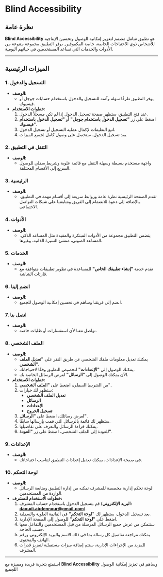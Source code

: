 # Blind Accessibility

## نظرة عامة

**Blind Accessibility** هو تطبيق شامل مصمم لتعزيز إمكانية الوصول وتحسين الإنتاجية للأشخاص ذوي الاحتياجات الخاصة، خاصة المكفوفين. يوفر التطبيق مجموعة متنوعة من الأدوات والخدمات التي تساعد المستخدمين في حياتهم اليومية.

---

## الميزات الرئيسية

### 1. التسجيل والدخول

- **الوصف:**
  - يوفر التطبيق طرقًا سهلة وآمنة للتسجيل والدخول باستخدام حسابات جوجل أو فيسبوك.
- **خطوات الاستخدام:**
  1. عند فتح التطبيق، ستظهر صفحة تسجيل الدخول إذا لم تكن مسجلاً الدخول.
  2. اضغط على زر **"تسجيل الدخول باستخدام جوجل"** أو **"تسجيل الدخول باستخدام فيسبوك"**.
  3. اتبع التعليمات لإكمال عملية التسجيل أو تسجيل الدخول.
  4. بعد تسجيل الدخول، ستحصل على وصول كامل لجميع الميزات.

### 2. التنقل في التطبيق

- **الوصف:**
  - واجهة مستخدم بسيطة وسهلة التنقل مع قائمة علوية وشريط سفلي للوصول السريع إلى الأقسام المختلفة.

### 3. الرئيسية

- **الوصف:**
  - تقدم الصفحة الرئيسية نظرة عامة وروابط سريعة إلى أقسام مهمة في التطبيق، بالإضافة إلى دعوة للانضمام إلى الفريق ومتابعتنا على شبكات التواصل الاجتماعي.

### 4. الأدوات

- **الوصف:**
  - يتضمن التطبيق مجموعة من الأدوات المبتكرة والمفيدة مثل المساعد الذكي، المساعد الصوتي، منشئ السيرة الذاتية، وغيرها.

### 5. الخدمات

- **الوصف:**
  - نقدم خدمة **"إنشاء تطبيقك الخاص"** للمساعدة في تطوير تطبيقات متوافقة مع قارئات الشاشة.

### 6. انضم إلينا

- **الوصف:**
  - انضم إلى فريقنا وساهم في تحسين إمكانية الوصول للجميع.

### 7. اتصل بنا

- **الوصف:**
  - تواصل معنا لأي استفسارات أو طلبات خاصة.

### 8. الملف الشخصي

- **الوصف:**
  - يمكنك تعديل معلومات ملفك الشخصي عن طريق النقر على **"تعديل الملف الشخصي"**.
  - يمكنك الوصول إلى **"الإعدادات"** لتخصيص التطبيق وفقًا لاحتياجاتك.
  - الآن يمكنك الوصول إلى **"الرسائل"** لعرض الرسائل الخاصة بك.
- **خطوات الاستخدام:**
  1. من الشريط السفلي، اضغط على **"الملف الشخصي"**.
  2. ستظهر لك خيارات:
     - **تعديل الملف الشخصي**
     - **الرسائل**
     - **الإعدادات**
     - **تسجيل الخروج**
  3. لعرض رسائلك، اضغط على **"الرسائل"**.
  4. ستظهر لك قائمة بالرسائل التي قمت بإرسالها سابقًا.
  5. يمكنك قراءة الرسائل والتعرف على تفاصيلها.
  6. للعودة إلى الملف الشخصي، اضغط على زر **"العودة"**.

### 9. الإعدادات

- **الوصف:**
  - في صفحة الإعدادات، يمكنك تعديل إعدادات التطبيق لتناسب احتياجاتك.

### 10. لوحة التحكم

- **الوصف:**
  - لوحة تحكم إدارية مخصصة للمشرف تمكنه من إدارة التطبيق ومتابعة الرسائل الواردة من المستخدمين.
- **خطوات الاستخدام للمشرف:**
  1. قم بتسجيل الدخول باستخدام حساب المشرف (**البريد الإلكتروني: daoudi.abdennour@gmail.com**).
  2. بعد تسجيل الدخول، ستظهر لك **"لوحة التحكم"** في القائمة العلوية والسفلية.
  3. اضغط على **"لوحة التحكم"** للوصول إلى الصفحة الإدارية.
  4. ستتمكن من عرض جميع الرسائل المرسلة من قبل المستخدمين والتفاعل معها حسب الحاجة.
  5. يمكنك مراجعة تفاصيل كل رسالة بما في ذلك الاسم والبريد الإلكتروني ورقم الهاتف والمحتوى.
  6. للمزيد من الإجراءات الإدارية، ستتم إضافة ميزات مستقبلية لتعزيز قدرات المشرف.

---

استمتع بتجربة فريدة ومميزة مع **Blind Accessibility** وساهم في تعزيز إمكانية الوصول للجميع!